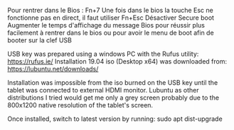 Pour rentrer dans le Bios : Fn+7
Une fois dans le bios la touche Esc ne fonctionne pas en direct, il faut utiliser Fn+Esc
Désactiver Secure boot
Augmenter le temps d'affichage du message Bios pour réussir plus facilement à rentrer dans le bios ou pour avoir le menu de boot afin de booter sur la clef USB

USB key was prepared using a windows PC with the Rufus utility: https://rufus.ie/
Installation 19.04 iso (Desktop x64) was downloaded from: https://lubuntu.net/downloads/

Installation was impossible from the iso burned on the USB key until the tablet was connected to external HDMI monitor. Lubuntu as other distributions I tried would get me only a grey screen probably due to the 800x1200 native resolution of the tablet's screen.

Once installed, switch to latest version by running:
sudo apt dist-upgrade
